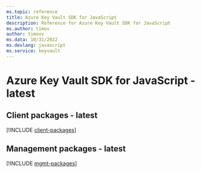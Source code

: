 ```yaml
---
ms.topic: reference
title: Azure Key Vault SDK for JavaScript
description: Reference for Azure Key Vault SDK for JavaScript
ms.author: timov
author: timovv
ms.data: 10/31/2022
ms.devlang: javascript
ms.service: keyvault
---
```

# Azure Key Vault SDK for JavaScript - latest

## Client packages - latest
[!INCLUDE [client-packages](key-vault-client-index.md)]
## Management packages - latest
[!INCLUDE [mgmt-packages](key-vault-mgmt-index.md)]